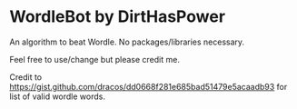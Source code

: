 # WordleBot by DirtHasPower
An algorithm to beat Wordle. No packages/libraries necessary.

Feel free to use/change but please credit me.

Credit to https://gist.github.com/dracos/dd0668f281e685bad51479e5acaadb93 for list of valid wordle words.
